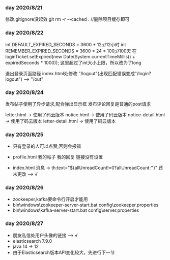 ### day 2020/8/21
修改.gitignore没起效
git rm -r --cached .    //删除项目缓存即可

### day 2020/8/22
int DEFAULT_EXPIRED_SECONDS = 3600 * 12;//12小时
int REMEMBER_EXPIRED_SECONDS = 3600 * 24 * 100;//100天
在
loginTicket.setExpired(new Date(System.currentTimeMillis() + expiredSeconds * 1000));
这里超过了int大小上限，所以改为了long

退出登录页面路径
index.html处修改
"/logout"(出现匹配错误变成"/login?logout") --> "/out"

### day 2020/8/24
发布帖子使用了异步请求,配合弹出显示框
发布评论回复是普通的post请求

letter.html -> 使用了码云版本
notice.html -> 使用了码云版本
notice-detail.html -> 使用了码云版本
letter-detail.html -> 使用了码云版本


### day 2020/8/25
- 只有登录的人可以点赞,否则会报错

- profile.html 我的帖子 我的回复 链接没有设置

- index.html 消息 -> th:text="${allUnreadCount!=0?allUnreadCount:''}" 还未更改 --> √


### day 2020/8/26
- zookeeper,kafka要命令行开启才能用
- bin\windows\zookeeper-server-start.bat config\zookeeper.properties
- bin\windows\kafka-server-start.bat config\server.properties


### day 2020/8/27
- 朋友私信处用户头像的链接 --> √
- elasticsearch 7.9.0
- java 14 -> 12
- 由于Elasticsearch版本API变化较大，先进行下一节